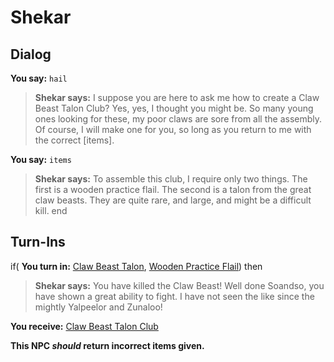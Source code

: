 # Shekar
## Dialog

**You say:** `hail`



>**Shekar says:** I suppose you are here to ask me how to create a Claw Beast Talon Club? Yes, yes, I thought you might be. So many young ones looking for these, my poor claws are sore from all the assembly. Of course, I will make one for you, so long as you return to me with the correct [items].

**You say:** `items`



>**Shekar says:** To assemble this club, I require only two things. The first is a wooden practice flail. The second is a talon from the great claw beasts. They are quite rare, and large, and might be a difficult kill.
end

## Turn-Ins



if( **You turn in:** [Claw Beast Talon](/item/7811), [Wooden Practice Flail](/item/30579)) then


>**Shekar says:** You have killed the Claw Beast!  Well done Soandso, you have shown a great ability to fight. I have not seen the like since the mightly Yalpeelor and Zunaloo!


 **You receive:**  [Claw Beast Talon Club](/item/7812) 

**This NPC *should* return incorrect items given.**





